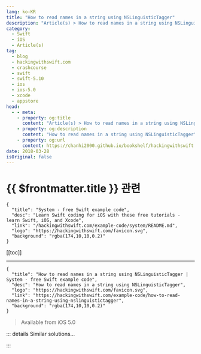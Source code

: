```yaml
---
lang: ko-KR
title: "How to read names in a string using NSLinguisticTagger"
description: "Article(s) > How to read names in a string using NSLinguisticTagger"
category:
  - Swift
  - iOS
  - Article(s)
tag: 
  - blog
  - hackingwithswift.com
  - crashcourse
  - swift
  - swift-5.10
  - ios
  - ios-5.0
  - xcode
  - appstore
head:
  - - meta:
    - property: og:title
      content: "Article(s) > How to read names in a string using NSLinguisticTagger"
    - property: og:description
      content: "How to read names in a string using NSLinguisticTagger"
    - property: og:url
      content: https://chanhi2000.github.io/bookshelf/hackingwithswift.com/example-code/how-to-read-names-in-a-string-using-nslinguistictagger.html
date: 2018-03-28
isOriginal: false
---
```


# {{ $frontmatter.title }} 관련

```component VPCard
{
  "title": "System - free Swift example code",
  "desc": "Learn Swift coding for iOS with these free tutorials - learn Swift, iOS, and Xcode",
  "link": "/hackingwithswift.com/example-code/system/README.md",
  "logo": "https://hackingwithswift.com/favicon.svg",
  "background": "rgba(174,10,10,0.2)"
}
```

[[toc]]

---

```component VPCard
{
  "title": "How to read names in a string using NSLinguisticTagger | System - free Swift example code",
  "desc": "How to read names in a string using NSLinguisticTagger",
  "logo": "https://hackingwithswift.com/favicon.svg",
  "link": "https://hackingwithswift.com/example-code/how-to-read-names-in-a-string-using-nslinguistictagger",
  "background": "rgba(174,10,10,0.2)"
}
```

> Available from iOS 5.0

<!-- TODO: 작성 -->

<!-- 
Foundation has a built-in class to parse strings of text, and it includes some useful options to extra names of people, places, organizations, and more. 

To try it out, consider this string:

```swift
let text = "Apple Computer was established in Cupertino by Steve Jobs, Steve Wozniak, and Ronald Wayne."
```

That contains a company name, a place name, and three names of people all in one, and we can use `NSLinguisticTagger` to pull them all out. 

First you create a linguistic tagger and tell it to look for the names of things inside that text string:

```swift
let tagger = NSLinguisticTagger(tagSchemes: [.nameType], options: 0)
tagger.string = text
```

Next you create the range to scan. This is done using the older `NSRange` type, like this:

```swift
let range = NSRange(location: 0, length: text.utf16.count)
```

Third, you tell `NSLinguisticTagger` what it should look for and how it should scan. One useful option here is `.joinNames`, which means it will return “Steve Jobs” as a single name rather than as two individual names:

```swift
let options: NSLinguisticTagger.Options = [.omitPunctuation, .omitWhitespace, .joinNames]
let tags: [NSLinguisticTag] = [.personalName, .placeName, .organizationName]
```

Finally, you tell `NSLinguisticTagger` to enumerate the tags in the input string, filter out any that aren’t in the `tags` array we’re looking for, convert the `NSRange` back to a Swift range, then print out each match:

```swift
tagger.enumerateTags(in: range, unit: .word, scheme: .nameType, options: options) { tag, tokenRange, stop in
    if let tag = tag, tags.contains(tag) {
        if let range = Range(tokenRange, in: text) {
            let name = text[range]
            print("\(name): \(tag)")
        }
    }
}
```

That will find the company, organization, and three people names in our string - nice!

-->

::: details Similar solutions…

<!--
/example-code/strings/how-to-parse-a-sentence-using-nslinguistictagger">How to parse a sentence using NSLinguisticTagger 
/quick-start/swiftui/how-to-create-multi-column-lists-using-table">How to create multi-column lists using Table 
/example-code/system/how-to-convert-dates-and-times-to-a-string-using-dateformatter">How to convert dates and times to a string using DateFormatter 
/example-code/strings/how-to-read-a-single-character-from-a-string">How to read a single character from a string 
/quick-start/swiftui/how-to-read-user-contacts-with-contactaccessbutton">How to read user contacts with ContactAccessButton</a>
-->

:::

